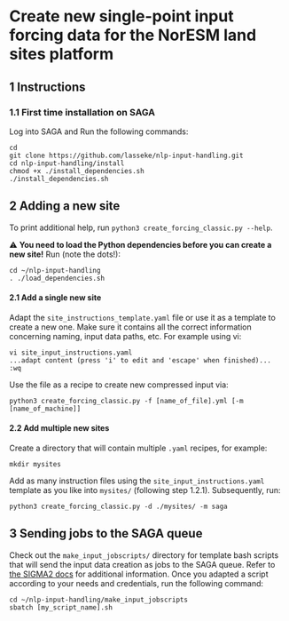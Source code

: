 # Create new single-point input forcing data for the NorESM land sites platform
## 1 Instructions

### 1.1 First time installation on SAGA
Log into SAGA and Run the following commands:
```
cd
git clone https://github.com/lasseke/nlp-input-handling.git
cd nlp-input-handling/install
chmod +x ./install_dependencies.sh
./install_dependencies.sh
```

## 2 Adding a new site
To print additional help, run `python3 create_forcing_classic.py --help`.

:warning: **You need to load the Python dependencies before you can create a new site!**
Run (note the dots!):
```
cd ~/nlp-input-handling
. ./load_dependencies.sh
```

#### 2.1 Add a single new site
Adapt the `site_instructions_template.yaml` file or use it as a template to create
a new one. Make sure it contains all the correct information concerning naming,
input data paths, etc. For example using vi:
```
vi site_input_instructions.yaml
...adapt content (press 'i' to edit and 'escape' when finished)...
:wq
```
Use the file as a recipe to create new compressed input via:
```
python3 create_forcing_classic.py -f [name_of_file].yml [-m [name_of_machine]]
```

#### 2.2 Add multiple new sites
Create a directory that will contain multiple `.yaml` recipes, for example:
```
mkdir mysites
```
Add as many instruction files using the `site_input_instructions.yaml` template
as you like into `mysites/` (following step 1.2.1).
Subsequently, run:
```
python3 create_forcing_classic.py -d ./mysites/ -m saga
```

## 3 Sending jobs to the SAGA queue
Check out the `make_input_jobscripts/` directory for template bash scripts that
will send the input data creation as jobs to the SAGA queue. Refer to [the SIGMA2 docs](https://documentation.sigma2.no/jobs/job_scripts.html) for additional information. Once you adapted a script
according to your needs and credentials, run the following command:
```
cd ~/nlp-input-handling/make_input_jobscripts
sbatch [my_script_name].sh
```